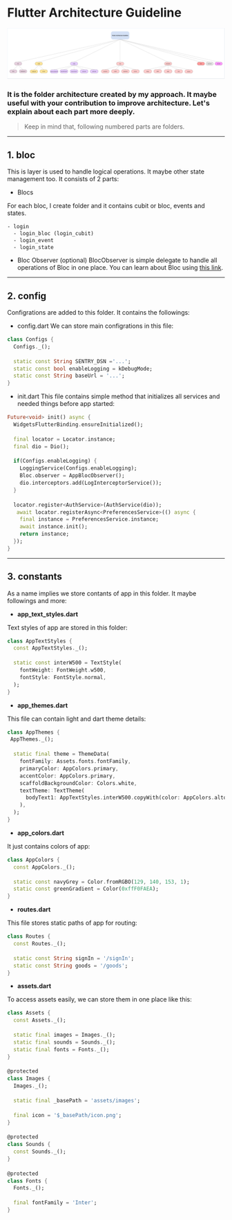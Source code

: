 # Flutter Architecture Guideline
<img src="architecture.png"/>

### It is the folder architecture created by my approach. It maybe useful with your contribution to improve architecture. Let's explain about each part more deeply.

> Keep in mind that, following numbered parts are folders.
--------

## 1. bloc
This is layer is used to handle logical operations. It maybe other state management too. It consists of 2 parts:

- Blocs

For each bloc, I create folder and it contains cubit or bloc, events and states.

```
- login
  - login_bloc (login_cubit)
  - login_event
  - login_state
```

- Bloc Observer (optional)
BlocObserver is simple delegate to handle all operations of Bloc in one place. You can learn about Bloc using [this link](https://www.youtube.com/watch?v=w6XWjpBK4W8&list=PLptHs0ZDJKt_T-oNj_6Q98v-tBnVf-S_o).
--------
## 2. config
Configrations are added to this folder. It contains the followings:

- config.dart
We can store main configrations in this file:
```dart
class Configs {
  Configs._();

  static const String SENTRY_DSN ='...';
  static const bool enableLogging = kDebugMode;
  static const String baseUrl = '...';
}
```
- init.dart
This file contains simple method that initializes all services and needed things before app started:
```dart
Future<void> init() async {
  WidgetsFlutterBinding.ensureInitialized();
  
  final locator = Locator.instance;
  final dio = Dio();
  
  if(Configs.enableLogging) {
    LoggingService(Configs.enableLogging);
    Bloc.observer = AppBlocObserver();
    dio.interceptors.add(LogInterceptorService());
  }
  
  locator.register<AuthService>(AuthService(dio));
   await locator.registerAsync<PreferencesService>(() async {
    final instance = PreferencesService.instance;
    await instance.init();
    return instance;
  });
}
```
--------
## 3. constants
As a name implies we store contants of app in this folder. It maybe followings and more:

- **app_text_styles.dart**

Text styles of app are stored in this folder:
```dart
class AppTextStyles {
  const AppTextStyles._();

  static const interW500 = TextStyle(
    fontWeight: FontWeight.w500,
    fontStyle: FontStyle.normal,
  );
}
```

- **app_themes.dart**

This file can contain light and dart theme details:
```dart
class AppThemes {
 AppThemes._();

  static final theme = ThemeData(
    fontFamily: Assets.fonts.fontFamily,
    primaryColor: AppColors.primary,
    accentColor: AppColors.primary,
    scaffoldBackgroundColor: Colors.white,
    textTheme: TextTheme(
      bodyText1: AppTextStyles.interW500.copyWith(color: AppColors.altoBlack),
    ),
  );
}
```

- **app_colors.dart**

It just contains colors of app:
```dart
class AppColors {
  const AppColors._();

  static const navyGrey = Color.fromRGBO(129, 140, 153, 1);
  static const greenGradient = Color(0xffF0FAEA);
}
```

- **routes.dart**

This file stores static paths of app for routing:
```dart
class Routes {
  const Routes._();

  static const String signIn = '/signIn';
  static const String goods = '/goods';
}
```

- **assets.dart**

To access assets easily, we can store them in one place like this:
```dart
class Assets {
  const Assets._();

  static final images = Images._();
  static final sounds = Sounds._();
  static final fonts = Fonts._();
}

@protected
class Images {
  Images._();

  static final _basePath = 'assets/images';
  
  final icon = '$_basePath/icon.png';
}

@protected
class Sounds {
  const Sounds._();
}

@protected
class Fonts {
  Fonts._();

  final fontFamily = 'Inter';
}
```




